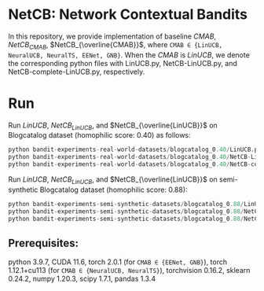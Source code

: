 # NetCB: Network Contextual Bandits
In this repository, we provide implementation of baseline $CMAB$, $NetCB_{CMAB}$, $NetCB_{\overline{CMAB}}$, where `CMAB ∈ {LinUCB, NeuralUCB, NeuralTS, EENet, GNB}`. When the $CMAB$ is $LinUCB$, we denote the corresponding python files with LinUCB.py, NetCB-LinUCB.py, and NetCB-complete-LinUCB.py, respectively. 
# Run
Run $LinUCB$, $NetCB_{LinUCB}$, and $NetCB_{\overline{LinUCB}}$ on Blogcatalog dataset (homophilic score: 0.40) as follows:
```python
python bandit-experiments-real-world-datasets/blogcatalog_0.40/LinUCB.py
python bandit-experiments-real-world-datasets/blogcatalog_0.40/NetCB-LinUCB.py
python bandit-experiments-real-world-datasets/blogcatalog_0.40/NetCB-complete-LinUCB.py
```
Run $LinUCB$, $NetCB_{LinUCB}$, and $NetCB_{\overline{LinUCB}}$ on semi-synthetic Blogcatalog dataset (homophilic score: 0.88):
```python
python bandit-experiments-semi-synthetic-datasets/blogcatalog_0.88/LinUCB.py
python bandit-experiments-semi-synthetic-datasets/blogcatalog_0.88/NetCB-LinUCB.py
python bandit-experiments-semi-synthetic-datasets/blogcatalog_0.88/NetCB-complete-LinUCB.py
```

## Prerequisites: 
python 3.9.7, CUDA 11.6, torch 2.0.1 (for `CMAB ∈ {EENet, GNB}`), torch 1.12.1+cu113 (for `CMAB ∈ {NeuralUCB, NeuralTS}`), torchvision 0.16.2, sklearn 0.24.2, numpy 1.20.3, scipy 1.7.1, pandas 1.3.4
